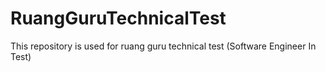 # RuangGuruTechnicalTest
This repository is used for ruang guru technical test (Software Engineer In Test)
